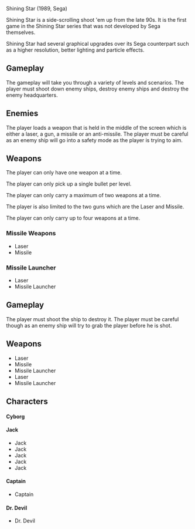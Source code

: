 Shining Star (1989, Sega)

Shining Star is a side-scrolling shoot 'em up from the late 90s. It is the first game in the Shining Star series that was not developed by Sega themselves.  
  
Shining Star had several graphical upgrades over its Sega counterpart such as a higher resolution, better lighting and particle effects.  
  
  

## Gameplay   

The gameplay will take you through a variety of levels and scenarios. The player must shoot down enemy ships, destroy enemy ships and destroy the enemy headquarters.   
  

## Enemies   

The player loads a weapon that is held in the middle of the screen which is either a laser, a gun, a missile or an anti-missile. The player must be careful as an enemy ship will go into a safety mode as the player is trying to aim.   
  

## Weapons    

The player can only have one weapon at a time.  
  
The player can only pick up a single bullet per level.  
  
The player can only carry a maximum of two weapons at a time.  
  
The player is also limited to the two guns which are the Laser and Missile.     
  
The player can only carry up to four weapons at a time.  

### Missile Weapons   

*   Laser  
*   Missile 

### Missile Launcher  

*   Laser
*   Missile Launcher

## Gameplay    

The player must shoot the ship to destroy it. The player must be careful though as an enemy ship will try to grab the player before he is shot.   
  

## Weapons   

*   Laser
*   Missile
*   Missile Launcher
*   Laser
*   Missile Launcher

## Characters  

#### Cyborg     

#### Jack

*   Jack
*   Jack
*   Jack
*   Jack
*   Jack

#### Captain

*   Captain

#### Dr. Devil

*   Dr. Devil